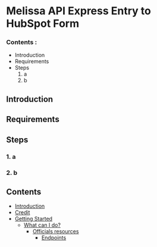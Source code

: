 <h1> Melissa API Express Entry to HubSpot Form

### Contents : 
- Introduction
- Requirements
- Steps
  1. a
  2. b

## Introduction

## Requirements

## Steps
### 1. a
### 2. b
<div>
                <h2> Contents </h2>
            </div>
            <nav aria-label="Page">
                <ul class="visible nav section-nav flex-column">
<li class="toc-h2 nav-item toc-entry"><a class="reference internal nav-link" href="#introduction">Introduction</a></li>
<li class="toc-h2 nav-item toc-entry"><a class="reference internal nav-link" href="#credit">Credit</a></li>
<li class="toc-h2 nav-item toc-entry"><a class="reference internal nav-link" href="#getting-started">Getting Started</a><ul class="nav section-nav flex-column">
<li class="toc-h3 nav-item toc-entry"><a class="reference internal nav-link" href="#what-can-i-do">What can I do?</a><ul class="nav section-nav flex-column">
<li class="toc-h4 nav-item toc-entry"><a class="reference internal nav-link" href="#officials-resources">Officials resources</a><ul class="nav section-nav flex-column">
<li class="toc-h5 nav-item toc-entry"><a class="reference internal nav-link" href="#endpoints">Endpoints</a></li>
</ul>
